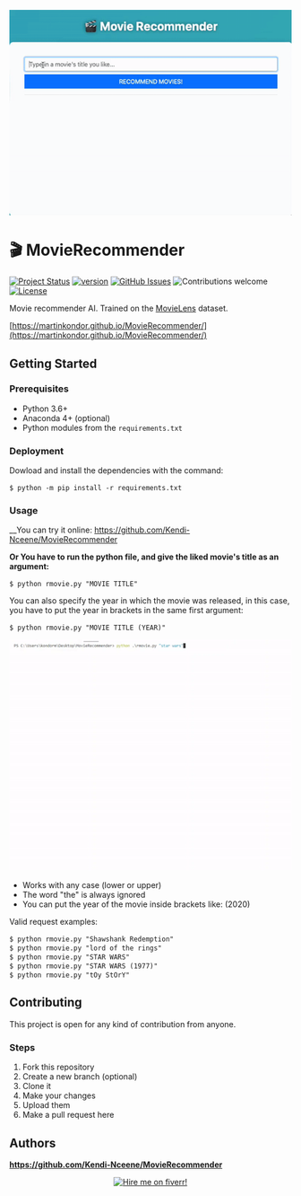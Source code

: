 <p align="center">
    <img src="docs/img/readme2.gif" width="700">
</p>

# 🎬 MovieRecommender

[![Project Status](https://img.shields.io/badge/status-active-brightgreen.svg)](https://github.com/Kendi-Nceene/MovieRecommender)
[![version](https://img.shields.io/badge/version-2022.06-brightgreen.svg)](https://github.com/Kendi-Nceene/MovieRecommender)
[![GitHub Issues](https://img.shields.io/github/issues/MartinKondor/MovieRecommender.svg)](https://github.com/Kendi-Nceene/MovieRecommender)
![Contributions welcome](https://img.shields.io/badge/contributions-welcome-blue.svg)
[![License](https://img.shields.io/badge/license-MIT-blue.svg)](https://opensource.org/licenses/MIT)

Movie recommender AI. Trained on the [MovieLens](https://grouplens.org/datasets/movielens/) dataset.

[https://martinkondor.github.io/MovieRecommender/](https://martinkondor.github.io/MovieRecommender/)

## Getting Started

### Prerequisites

* Python 3.6+
* Anaconda 4+ (optional)
* Python modules from the `requirements.txt`

### Deployment

Dowload and install the dependencies with the command:

```
$ python -m pip install -r requirements.txt
```

### Usage

__You can try it online: https://github.com/Kendi-Nceene/MovieRecommender

__Or You have to run the python file, and give the liked movie's title as an argument:__
```
$ python rmovie.py "MOVIE TITLE"
```

You can also specify the year in which the movie was released, in this case, you have to put the year in brackets in the same first argument:
```
$ python rmovie.py "MOVIE TITLE (YEAR)"
```

<p align="center">
    <img src="docs/img/readme.gif" width="700">
</p>

* Works with any case (lower or upper)
* The word "the" is always ignored
* You can put the year of the movie inside brackets like: (2020)

Valid request examples:

```
$ python rmovie.py "Shawshank Redemption"
$ python rmovie.py "lord of the rings"
$ python rmovie.py "STAR WARS"
$ python rmovie.py "STAR WARS (1977)"
$ python rmovie.py "tOy StOrY"
```

## Contributing

This project is open for any kind of contribution from anyone.

### Steps

1. Fork this repository
2. Create a new branch (optional)
3. Clone it
4. Make your changes
5. Upload them
6. Make a pull request here

## Authors

**https://github.com/Kendi-Nceene/MovieRecommender**

<p align="center">
<a title="Fiverr" href="https://www.fiverr.com/martinkondor">
<img id="fiverr-img" class="img-responsive" alt="Hire me on fiverr!" title="Hire me on fiverr!" src="https://martinkondor.github.io/img/hire_me_on_fiverr_button.png" width="222">
</a>
</p>
